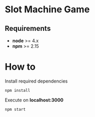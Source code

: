 # Slot Machine Game

## Requirements

* **node** >= 4.x
* **npm** >= 2.15

# How to

Install required dependencies

```
npm install
```

Execute on **localhost:3000**

```
npm start
```